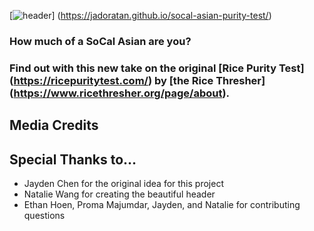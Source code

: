 [![header](https://github.com/user-attachments/assets/08cc7979-4c11-4cbe-bb75-06eb6c300872)] (https://jadoratan.github.io/socal-asian-purity-test/)

### How much of a SoCal Asian are you?
### Find out with this new take on the original [Rice Purity Test] (https://ricepuritytest.com/) by [the Rice Thresher] (https://www.ricethresher.org/page/about).

## Media Credits

## Special Thanks to...
- Jayden Chen for the original idea for this project
- Natalie Wang for creating the beautiful header
- Ethan Hoen, Proma Majumdar, Jayden, and Natalie for contributing questions
